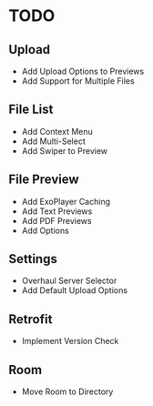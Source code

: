 # TODO

## Upload

- Add Upload Options to Previews
- Add Support for Multiple Files

## File List

- Add Context Menu
- Add Multi-Select
- Add Swiper to Preview

## File Preview

- Add ExoPlayer Caching
- Add Text Previews
- Add PDF Previews
- Add Options

## Settings

- Overhaul Server Selector
- Add Default Upload Options

## Retrofit

- Implement Version Check

## Room

- Move Room to Directory
